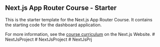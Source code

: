 ## Next.js App Router Course - Starter

This is the starter template for the Next.js App Router Course. It contains the starting code for the dashboard application.

For more information, see the [course curriculum](https://nextjs.org/learn) on the Next.js Website.
#   N e x t J s P r o j e c t  
 #   N e x t J s P r o j e c t  
 #   N e x t J s P r j  
 